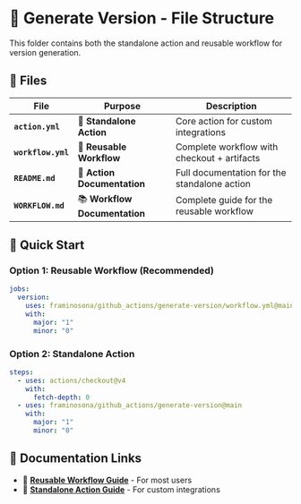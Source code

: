 # 📁 Generate Version - File Structure

This folder contains both the standalone action and reusable workflow for version generation.

## 📂 Files

| File | Purpose | Description |
|------|---------|-------------|
| **`action.yml`** | 🔧 **Standalone Action** | Core action for custom integrations |
| **`workflow.yml`** | 🚀 **Reusable Workflow** | Complete workflow with checkout + artifacts |
| **`README.md`** | 📖 **Action Documentation** | Full documentation for the standalone action |
| **`WORKFLOW.md`** | 📚 **Workflow Documentation** | Complete guide for the reusable workflow |

## 🎯 Quick Start

### Option 1: Reusable Workflow (Recommended)

```yaml
jobs:
  version:
    uses: framinosona/github_actions/generate-version/workflow.yml@main
    with:
      major: "1"
      minor: "0"
```

### Option 2: Standalone Action

```yaml
steps:
  - uses: actions/checkout@v4
    with:
      fetch-depth: 0
  - uses: framinosona/github_actions/generate-version@main
    with:
      major: "1"
      minor: "0"
```

## 🔗 Documentation Links

- 🚀 [**Reusable Workflow Guide**](./WORKFLOW.md) - For most users
- 🔧 [**Standalone Action Guide**](./README.md) - For custom integrations
